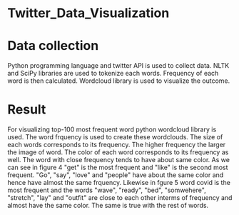 # Twitter_Data_Visualization


# Data collection

Python programming language and twitter API is used to collect data. NLTK and SciPy libraries are used to tokenize each words. Frequency of each word is then calculated. Wordcloud library is used to visualize the outcome. 
# Result
For visualizing top-100 most frequent word python wordcloud library is used. The word frquency
is used to create these wordclouds. The size of each words corresponds to its frequency. The
higher frequency the larger the image of word. The color of each word corresponds to its frequency
as well. The word with close frequency tends to have about same color. As we can see in figure
4 "get" is the most frequent and "like" is the second most frequent. "Go", "say", "love" and
"people" have about the same color and hence have almost the same frquency. Likewise in
fgure 5 word covid is the most frequent and the words "wave", "ready", "bed", "somwehere",
"stretch", "lay" and "outfit" are close to each other interms of frequency and almost have the
same color. The same is true with the rest of words.
